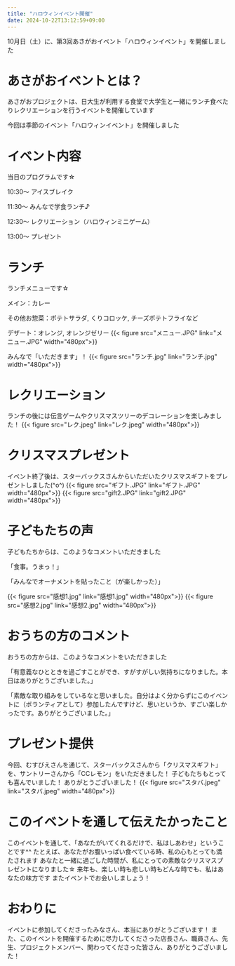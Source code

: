 ```yaml
---
title: "ハロウィンイベント開催"
date: 2024-10-22T13:12:59+09:00
---
```

10月日（土）に、第3回あさがおイベント「ハロウィンイベント」を開催しました
<!--more-->
# あさがおイベントとは？
あさがおプロジェクトは、日大生が利用する食堂で大学生と一緒にランチ食べたりレクリエーションを行うイベントを開催しています

今回は季節のイベント「ハロウィンイベント」を開催しました

# イベント内容
当日のプログラムです☆

10:30〜 アイスブレイク

11:30〜 みんなで学食ランチ♪

12:30〜 レクリエーション（ハロウィンミニゲーム）

13:00〜 プレゼント

# ランチ
ランチメニューです☆

メイン：カレー

その他お惣菜：ポテトサラダ, くりコロッケ, チーズポテトフライなど

デザート：オレンジ, オレンジゼリー
{{< figure src="メニュー.JPG" link="メニュー.JPG" width="480px">}}

みんなで「いただきます」！
{{< figure src="ランチ.jpg" link="ランチ.jpg" width="480px">}}


# レクリエーション
ランチの後には伝言ゲームやクリスマスツリーのデコレーションを楽しみました！
{{< figure src="レク.jpeg" link="レク.jpeg" width="480px">}}

# クリスマスプレゼント
イベント終了後は、スターバックスさんからいただいたクリスマスギフトをプレゼントしました(^o^)
{{< figure src="ギフト.JPG" link="ギフト.JPG" width="480px">}}
{{< figure src="gift2.JPG" link="gift2.JPG" width="480px">}}

# 子どもたちの声
子どもたちからは、このようなコメントいただきました

「食事。うまっ！」

「みんなでオーナメントを貼ったこと（が楽しかった）」

{{< figure src="感想1.jpg" link="感想1.jpg" width="480px">}}
{{< figure src="感想2.jpg" link="感想2.jpg" width="480px">}}

# おうちの方のコメント
おうちの方からは、このようなコメントをいただきました

「有意義なひとときを過ごすことができ、すがすがしい気持ちになりました。本日はありがとうございました。」

「素敵な取り組みをしているなと思いました。自分はよく分からずにこのイベントに（ボランティアとして）参加したんですけど、思いというか、すごい楽しかったです。ありがとうございました。」

# プレゼント提供
今回、むすびえさんを通じて、スターバックスさんから「クリスマスギフト」を、サントリーさんから「CCレモン」をいただきました！
子どもたちもとっても喜んでいました！
ありがとうございました！
{{< figure src="スタバ.jpeg" link="スタバ.jpeg" width="480px">}}

# このイベントを通して伝えたかったこと
このイベントを通して、「あなたがいてくれるだけで、私はしあわせ」ということです^^
たとえば、あなたがお腹いっぱい食べている時、私の心もとっても満たされます
あなたと一緒に過ごした時間が、私にとっての素敵なクリスマスプレゼントになりました☆
来年も、楽しい時も悲しい時もどんな時でも、私はあなたの味方です
またイベントでお会いしましょう！

# おわりに
イベントに参加してくださったみなさん、本当にありがとうございます！
また、このイベントを開催するために尽力してくださった店長さん、職員さん、先生、プロジェクトメンバー、関わってくださった皆さん、ありがとうございました！
